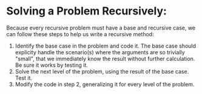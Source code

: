 # Solving a Problem Recursively:

Because every recursive problem must have a base and recursive case, we can follow these steps to help us write a recursive method:

1. Identify the base case in the problem and code it. The base case should explicity handle the scenario(s) where the arguments are so trivially "small", that we immediately know the result without further calculation. Be sure it works by testing it.
2. Solve the next level of the problem, using the result of the base case. Test it.
3. Modify the code in step 2, generalizing it for every level of the problem.